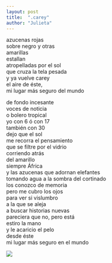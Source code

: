```yaml
---
layout: post
title:  ".carey"
author: "Julieta"
---
```


azucenas rojas    
sobre negro y otras    
amarillas    
estallan    
atropelladas por el sol    
que cruza la tela pesada    
y ya vuelve carey    
el aire de éste,    
mi lugar más seguro del mundo

de fondo incesante    
voces de noticia    
o bolero tropical    
yo con 6 ó con 17    
también con 30    
dejo que el sol    
me recorra el pensamiento    
que se filtre por el vidrio    
corriendo atrás    
del amarillo    
siempre África    
y las azucenas que adornan elefantes    
tomando agua a la sombra del cortinado    
los conozco de memoria    
pero me cubro los ojos    
para ver si vislumbro    
a la que se aleja    
a buscar historias nuevas    
pareciera que no, pero está    
estiro la mano    
y le acaricio el pelo    
desde éste    
mi lugar más seguro en el mundo

![](https://github.com/thessaly/palabras/blob/master/assets/c.jpg)
